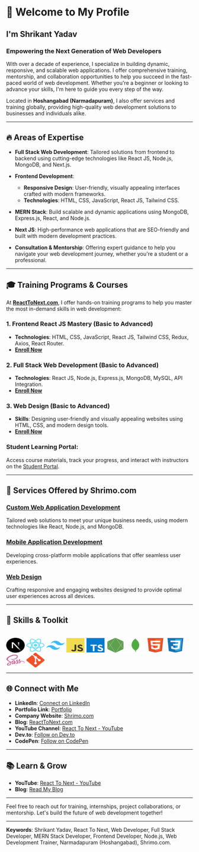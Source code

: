 # 👋 Welcome to My Profile

## I'm Shrikant Yadav

### Empowering the Next Generation of Web Developers

With over a decade of experience, I specialize in building dynamic, responsive, and scalable web applications. I offer comprehensive training, mentorship, and collaboration opportunities to help you succeed in the fast-paced world of web development. Whether you're a beginner or looking to advance your skills, I'm here to guide you every step of the way.

Located in **Hoshangabad (Narmadapuram)**, I also offer services and training globally, providing high-quality web development solutions to businesses and individuals alike.

---

## 🔥 Areas of Expertise

- **Full Stack Web Development**: Tailored solutions from frontend to backend using cutting-edge technologies like React JS, Node.js, MongoDB, and Next.js.
  
- **Frontend Development**:
  - **Responsive Design**: User-friendly, visually appealing interfaces crafted with modern frameworks.
  - **Technologies**: HTML, CSS, JavaScript, React JS, Tailwind CSS.

- **MERN Stack**: Build scalable and dynamic applications using MongoDB, Express.js, React, and Node.js.

- **Next JS**: High-performance web applications that are SEO-friendly and built with modern development practices.

- **Consultation & Mentorship**: Offering expert guidance to help you navigate your web development journey, whether you're a student or a professional.

---

## 🎓 Training Programs & Courses

At **[ReactToNext.com](https://reacttonext.com)**, I offer hands-on training programs to help you master the most in-demand skills in web development:

### 1. **Frontend React JS Mastery (Basic to Advanced)**
- **Technologies**: HTML, CSS, JavaScript, React JS, Tailwind CSS, Redux, Axios, React Router.
- **[Enroll Now](https://shrimo.com/courses/web-development/frontend-react-js-mastery-basic-to-advanced)**

### 2. **Full Stack Web Development (Basic to Advanced)**
- **Technologies**: React JS, Node.js, Express.js, MongoDB, MySQL, API Integration.
- **[Enroll Now](https://shrimo.com/courses/web-development/full-stack-web-dev-basic-to-advanced)**

### 3. **Web Design (Basic to Advanced)**
- **Skills**: Designing user-friendly and visually appealing websites using HTML, CSS, and modern design tools.
- **[Enroll Now](https://shrimo.com/courses/web-development/web-design-basic-to-advanced)**

### **Student Learning Portal**:  
Access course materials, track your progress, and interact with instructors on the [Student Portal](https://shrimo.com/dashboard/student).

---

## 💼 Services Offered by Shrimo.com

### **[Custom Web Application Development](https://shrimo.com/services/custom-web-application-development)**
Tailored web solutions to meet your unique business needs, using modern technologies like React, Node.js, and MongoDB.

### **[Mobile Application Development](https://shrimo.com/services/mobile-application-development)**
Developing cross-platform mobile applications that offer seamless user experiences.

### **[Web Design](https://shrimo.com/services/web-design)**
Crafting responsive and engaging websites designed to provide optimal user experiences across all devices.

---

## 💼 Skills & Toolkit

<div style="display: inline_block"><br>
 
  <img align="center" alt="Next JS" height="40" width="50" src="https://raw.githubusercontent.com/devicons/devicon/master/icons/nextjs/nextjs-original.svg">
  <img align="center" alt="React" height="40" width="50" src="https://raw.githubusercontent.com/devicons/devicon/master/icons/react/react-original.svg">
  <img align="center" alt="Tailwind CSS" height="40" width="50" src="https://raw.githubusercontent.com/devicons/devicon/master/icons/tailwindcss/tailwindcss-original.svg">
  <img align="center" alt="JavaScript" height="40" width="50" src="https://raw.githubusercontent.com/devicons/devicon/master/icons/javascript/javascript-original.svg">
  <img align="center" alt="Typescript" height="40" width="50" src="https://raw.githubusercontent.com/devicons/devicon/master/icons/typescript/typescript-plain.svg">
  <img align="center" alt="Nodejs" height="40" width="50" src="https://raw.githubusercontent.com/devicons/devicon/master/icons/nodejs/nodejs-plain.svg">
  <img align="center" alt="Mongodb" height="40" width="50" src="https://raw.githubusercontent.com/devicons/devicon/master/icons/mongodb/mongodb-plain.svg">
  <img align="center" alt="HTML 5" height="40" width="50" src="https://raw.githubusercontent.com/devicons/devicon/master/icons/html5/html5-original.svg">
  <img align="center" alt="CSS 3" height="40" width="50" src="https://raw.githubusercontent.com/devicons/devicon/master/icons/css3/css3-original.svg">
  <img align="center" alt="Sass/Scss" height="40" width="50" src="https://raw.githubusercontent.com/devicons/devicon/master/icons/sass/sass-original.svg">
  <img align="center" alt="Git" height="40" width="50" src="https://raw.githubusercontent.com/devicons/devicon/master/icons/git/git-original.svg">
</div>

---

## 🌐 Connect with Me

- **LinkedIn**: [Connect on LinkedIn](https://www.linkedin.com/in/shrikant9907/)
- **Portfolio Link**: [Portfolio]([https://shrimo.com](https://shrikant9907.github.io/next-portfolio-live/))
- **Company Website**: [Shrimo.com](https://shrimo.com)
- **Blog**: [ReactToNext.com](https://reacttonext.com)
- **YouTube Channel**: [React To Next - YouTube](https://youtube.com/@reacttonext)
- **Dev.to**: [Follow on Dev.to](https://dev.to/shrikant9907)
- **CodePen**: [Follow on CodePen](https://codepen.io/shrikantyadav)

---

## 📚 Learn & Grow

- **YouTube**: [React To Next - YouTube](https://youtube.com/@reacttonext)
- **Blog**: [Read My Blog](http://reacttonext.com)

---

Feel free to reach out for training, internships, project collaborations, or mentorship. Let's build the future of web development together!

---

**Keywords**: Shrikant Yadav, React To Next, Web Developer, Full Stack Developer, MERN Stack Developer, Frontend Developer, Node.js, Web Development Trainer, Narmadapuram (Hoshangabad), Shrimo.com.
